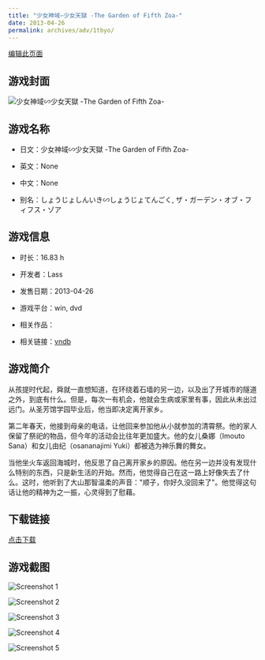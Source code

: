 ```yaml
---
title: "少女神域∽少女天獄 -The Garden of Fifth Zoa-"
date: 2013-04-26
permalink: archives/adv/1tbyo/
---
```

[编辑此页面](https://github.com/ACG-3/ADV3-source/blob/main/source/_posts/%E5%B0%91%E5%A5%B3%E7%A5%9E%E5%9F%9F%E2%88%BD%E5%B0%91%E5%A5%B3%E5%A4%A9%E7%8D%84%20-The%20Garden%20of%20Fifth%20Zoa-.md)

## 游戏封面

![少女神域∽少女天獄 -The Garden of Fifth Zoa-](https://pan.timero.xyz/d/onedrive/img_lib_001/%E5%B0%91%E5%A5%B3%E7%A5%9E%E5%9F%9F%E2%88%BD%E5%B0%91%E5%A5%B3%E5%A4%A9%E7%8D%84%20-The%20Garden%20of%20Fifth%20Zoa-_cover.avif)


## 游戏名称

- 日文：少女神域∽少女天獄 -The Garden of Fifth Zoa-
- 英文：None
- 中文：None

- 别名：しょうじょしんいき∽しょうじょてんごく, ザ・ガーデン・オブ・フィフス・ゾア


## 游戏信息

- 时长：16.83 h
- 开发者：Lass
- 发售日期：2013-04-26
- 游戏平台：win, dvd
- 相关作品：

- 相关链接：[vndb](https://vndb.org/v9208)


## 游戏简介

从孩提时代起，舜就一直想知道，在环绕着石墙的另一边，以及出了开城市的隧道之外，到底有什么。但是，每次一有机会，他就会生病或家里有事，因此从未出过远门。从圣芳馆学园毕业后，他当即决定离开家乡。

第二年春天，他接到母亲的电话，让他回来参加他从小就参加的清霄祭。他的家人保留了祭祀的物品，但今年的活动会比往年更加盛大。他的女儿桑娜（Imouto Sana）和女儿由纪（osananajimi Yuki）都被选为神乐舞的舞女。

当他坐火车返回海城时，他反思了自己离开家乡的原因。他在另一边并没有发现什么特别的东西，只是新生活的开始。然而，他觉得自己在这一路上好像失去了什么。这时，他听到了大山那智温柔的声音："顺子，你好久没回来了"。他觉得这句话让他的精神为之一振，心灵得到了慰藉。




## 下载链接

[点击下载](https://pan.timero.xyz/onedrive/adv_lib_001/%E5%B0%91%E5%A5%B3%E7%A5%9E%E5%9F%9F%E2%88%BD%E5%B0%91%E5%A5%B3%E5%A4%A9%E7%8D%84%20-The%20Garden%20of%20Fifth%20Zoa-)


## 游戏截图


![Screenshot 1](https://pan.timero.xyz/d/onedrive/img_lib_001/%E5%B0%91%E5%A5%B3%E7%A5%9E%E5%9F%9F%E2%88%BD%E5%B0%91%E5%A5%B3%E5%A4%A9%E7%8D%84%20-The%20Garden%20of%20Fifth%20Zoa-_Screenshot_1.avif)

![Screenshot 2](https://pan.timero.xyz/d/onedrive/img_lib_001/%E5%B0%91%E5%A5%B3%E7%A5%9E%E5%9F%9F%E2%88%BD%E5%B0%91%E5%A5%B3%E5%A4%A9%E7%8D%84%20-The%20Garden%20of%20Fifth%20Zoa-_Screenshot_2.avif)

![Screenshot 3](https://pan.timero.xyz/d/onedrive/img_lib_001/%E5%B0%91%E5%A5%B3%E7%A5%9E%E5%9F%9F%E2%88%BD%E5%B0%91%E5%A5%B3%E5%A4%A9%E7%8D%84%20-The%20Garden%20of%20Fifth%20Zoa-_Screenshot_3.avif)

![Screenshot 4](https://pan.timero.xyz/d/onedrive/img_lib_001/%E5%B0%91%E5%A5%B3%E7%A5%9E%E5%9F%9F%E2%88%BD%E5%B0%91%E5%A5%B3%E5%A4%A9%E7%8D%84%20-The%20Garden%20of%20Fifth%20Zoa-_Screenshot_4.avif)

![Screenshot 5](https://pan.timero.xyz/d/onedrive/img_lib_001/%E5%B0%91%E5%A5%B3%E7%A5%9E%E5%9F%9F%E2%88%BD%E5%B0%91%E5%A5%B3%E5%A4%A9%E7%8D%84%20-The%20Garden%20of%20Fifth%20Zoa-_Screenshot_5.avif)

